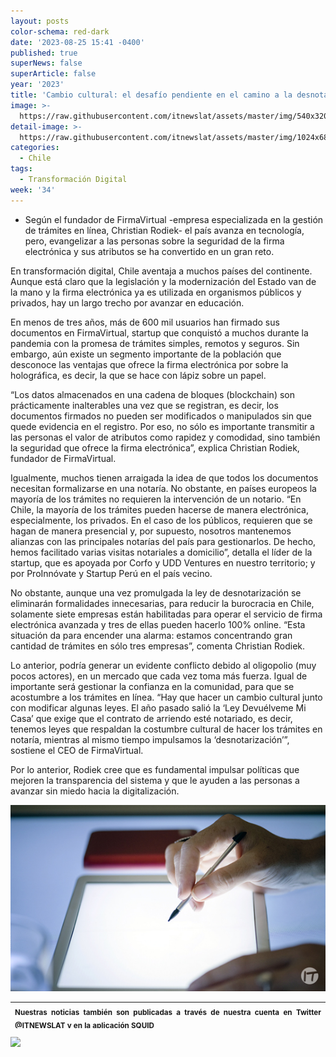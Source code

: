```yaml
---
layout: posts
color-schema: red-dark
date: '2023-08-25 15:41 -0400'
published: true
superNews: false
superArticle: false
year: '2023'
title: 'Cambio cultural: el desafío pendiente en el camino a la desnotarización'
image: >-
  https://raw.githubusercontent.com/itnewslat/assets/master/img/540x320/Firma-Electronica-p.jpg
detail-image: >-
  https://raw.githubusercontent.com/itnewslat/assets/master/img/1024x680/Firma-Electronica-g.jpg
categories:
  - Chile
tags:
  - Transformación Digital
week: '34'
---
```

- Según el fundador de FirmaVirtual -empresa especializada en la gestión de trámites en línea, Christian Rodiek- el país avanza en tecnología, pero, evangelizar a las personas sobre la seguridad de la firma electrónica y sus atributos se ha convertido en un gran reto.

En transformación digital, Chile aventaja a muchos países del continente. Aunque está claro que la legislación y la modernización del Estado van de la mano y la firma electrónica ya es utilizada en organismos públicos y privados, hay un largo trecho por avanzar en educación.

En menos de tres años, más de 600 mil usuarios han firmado sus documentos en FirmaVirtual, startup que conquistó a muchos durante la pandemia con la promesa de trámites simples, remotos y seguros. Sin embargo, aún existe un segmento importante de la población que desconoce las ventajas que ofrece la firma electrónica por sobre la holográfica, es decir, la que se hace con lápiz sobre un papel.

“Los datos almacenados en una cadena de bloques (blockchain) son prácticamente inalterables una vez que se registran, es decir, los documentos firmados no pueden ser modificados o manipulados sin que quede evidencia en el registro. Por eso, no sólo es importante transmitir a las personas el valor de atributos como rapidez y comodidad, sino también la seguridad que ofrece la firma electrónica”, explica Christian Rodiek, fundador de FirmaVirtual.

Igualmente, muchos tienen arraigada la idea de que todos los documentos necesitan formalizarse en una notaría. No obstante, en países europeos la mayoría de los trámites no requieren la intervención de un notario.
“En Chile, la mayoría de los trámites pueden hacerse de manera electrónica, especialmente, los privados. En el caso de los públicos, requieren que se hagan de manera presencial y, por supuesto, nosotros mantenemos alianzas con las principales notarías del país para gestionarlos. De hecho, hemos facilitado varias visitas notariales a domicilio”, detalla el líder de la startup, que es apoyada por Corfo y UDD Ventures en nuestro territorio; y por ProInnóvate y Startup Perú en el país vecino.

No obstante, aunque una vez promulgada la ley de desnotarización se eliminarán formalidades innecesarias, para reducir la burocracia en Chile,  solamente siete empresas están habilitadas para operar el servicio de firma electrónica avanzada y tres de ellas pueden hacerlo 100% online. “Esta situación da para encender una alarma: estamos concentrando gran cantidad de trámites en sólo tres empresas”, comenta Christian Rodiek.

Lo anterior, podría generar un evidente conflicto debido al oligopolio (muy pocos actores), en un mercado que cada vez toma más fuerza. Igual de importante será gestionar la confianza en la comunidad, para que se acostumbre a los trámites en línea. “Hay que hacer un cambio cultural junto con modificar algunas leyes. El año pasado salió la ‘Ley Devuélveme Mi Casa’ que exige que el contrato de arriendo esté notariado, es decir, tenemos leyes que respaldan la costumbre cultural de hacer los trámites en notaría, mientras al mismo tiempo impulsamos la ‘desnotarización’”, sostiene el CEO de FirmaVirtual.

Por lo anterior, Rodiek cree que es fundamental impulsar políticas que mejoren la transparencia del sistema y que le ayuden a las personas a avanzar sin miedo hacia la digitalización.

![](https://raw.githubusercontent.com/itnewslat/assets/master/img/540x320/Firma-Electronica-p.jpg)

<table style="height: 42px;" width="569">
<tbody>
<tr>
<td style="text-align: justify;"><sub><strong>Nuestras noticias también son publicadas a través de nuestra cuenta en Twitter <a href="https://twitter.com/itnewslat?lang=es">@ITNEWSLAT</a> y en la aplicación <a href="https://squidapp.co/en/">SQUID</a></strong></sub></td>
</tr>
</tbody>
</table>

<img src="https://tracker.metricool.com/c3po.jpg?hash=56f88a41e39ab42c063cc51676587a04"/>